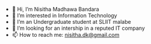 - 👋 Hi, I’m Nisitha Madhawa Bandara
- 👀 I’m interested in Information Technology
- 🌱 I’m an Undergraduate student at SLIIT malabe
- 💞️ I’m looking for an intership in a reputed IT company
- 📫 How to reach me: nisitha.dk@gmail.com

<!---
Nisitha93/Nisitha93 is a ✨ special ✨ repository because its `README.md` (this file) appears on your GitHub profile.
You can click the Preview link to take a look at your changes.
--->
